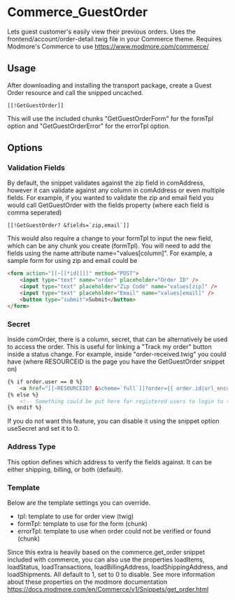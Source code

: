 # Commerce_GuestOrder

Lets guest customer's easily view their previous orders. Uses the frontend/account/order-detail.twig file in your Commerce theme. Requires Modmore's Commerce to use https://www.modmore.com/commerce/

## Usage

After downloading and installing the transport package, create a Guest Order resource and call the snipped uncached.

```
[[!GetGuestOrder]]
```

This will use the included chunks "GetGuestOrderForm" for the formTpl option and "GetGuestOrderError" for the errorTpl option.

## Options

### Validation Fields

By default, the snippet validates against the zip field in comAddress, however it can validate against any column in comAddress or even multiple fields. For example, if you wanted to validate the zip and email field you would call GetGuestOrder with the fields property (where each field is comma seperated)

```
[[!GetGuestOrder? &fields=`zip,email`]]
```

This would also require a change to your formTpl to input the new field, which can be any chunk you create (formTpl). You will need to add the fields using the name attribute name="values[column]". For example, a sample form for using zip and email could be

```HTML
<form action="[[~[[*id]]]]" method="POST">
    <input type="text" name="order" placeholder="Order ID" />
    <input type="text" placeholder="Zip Code" name="values[zip]" />
    <input type="text" placeholder="Email" name="values[email]" />
    <button type="submit">Submit</button>
</form>
```

### Secret

Inside comOrder, there is a column, secret, that can be alternatively be used to access the order. This is useful for linking a "Track my order" button inside a status change. For example, inside "order-received.twig" you could have (where RESOURCEID is the page you have the GetGuestOrder snippet on)

```HTML
{% if order.user == 0 %}
    <a href="[[~RESOURCEID? &scheme=`full`]]?order={{ order.id|url_encode }}&secret={{ order.secret|url_encode }}">Track your order</a>
{% else %}
    <!-- Something could be put here for registered users to login to their account to track their order -->
{% endif %}
```

If you do not want this feature, you can disable it using the snippet option useSecret and set it to 0.

### Address Type

This option defines which address to verify the fields against. It can be either shipping, billing, or both (default).

### Template

Below are the template settings you can override.

- tpl: template to use for order view (twig)
- formTpl: template to use for the form (chunk)
- errorTpl: template to use when order could not be verified or found (chunk)

Since this extra is heavily based on the commerce.get\_order snippet included with commerce, you can also use the properties loadItems, loadStatus, loadTransactions, loadBillingAddress, loadShippingAddress, and loadShipments. All default to 1, set to 0 to disable. See more information about these properties on the modmore documentation https://docs.modmore.com/en/Commerce/v1/Snippets/get_order.html